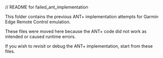 // README for failed_ant_implementation

This folder contains the previous ANT+ implementation attempts for Garmin Edge Remote Control emulation.

These files were moved here because the ANT+ code did not work as intended or caused runtime errors.

If you wish to revisit or debug the ANT+ implementation, start from these files.
